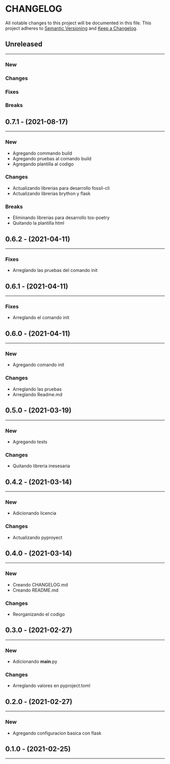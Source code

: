 # CHANGELOG

All notable changes to this project will be documented in this file.
This project adheres to [Semantic Versioning](http://semver.org/) and [Keep a Changelog](http://keepachangelog.com/).



## Unreleased
---

### New

### Changes

### Fixes

### Breaks


## 0.7.1 - (2021-08-17)
---

### New
* Agregando commando build
* Agregando pruebas al comando build
* Agregando plantilla al codigo

### Changes
* Actualizando librerias para desarrollo fossil-cli
* Actualizando librerias brython y flask


### Breaks
* Eliminando librerias para desarrollo tox-poetry
* Quitando la plantilla html


## 0.6.2 - (2021-04-11)
---

### Fixes
* Arreglando las pruebas del comando init


## 0.6.1 - (2021-04-11)
---

### Fixes
* Arreglando el comando init


## 0.6.0 - (2021-04-11)
---

### New
* Agregando comando init

### Changes
* Arreglando las pruebas
* Arreglando Readme.md


## 0.5.0 - (2021-03-19)
---

### New
* Agregando tests

### Changes
* Quitando libreria inesesaria


## 0.4.2 - (2021-03-14)
---

### New
* Adicionando licencia

### Changes
* Actualizando pyproyect


## 0.4.0 - (2021-03-14)
---

### New
* Creando CHANGELOG.md
* Creando README.md

### Changes
* Reorganizando el codigo


## 0.3.0 - (2021-02-27)
---

### New
* Adicionando __main__.py

### Changes
* Arreglando valores en pyproject.toml


## 0.2.0 - (2021-02-27)
---

### New
* Agregando configuracion basica con flask


## 0.1.0 - (2021-02-25)
---

